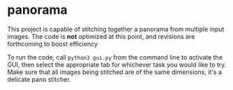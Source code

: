 # panorama
This project is capable of stitching together a panorama from multiple input images.
The code is **not** optimized at this point, and revisions are forthcoming to boost efficiency

To run the code, call `python3 gui.py` from the command line to activate the GUI, then select the appropriate tab for whichever task you would like to try. Make sure that all images being stitched are of the same dimensions, it's a delicate pano stitcher.
